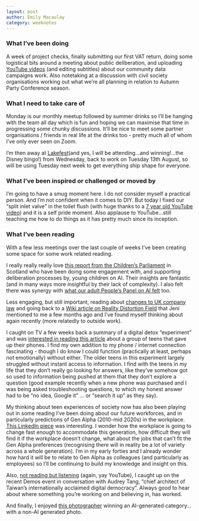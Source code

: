 ```yaml
---
layout: post
author: Emily Macaulay
category: weeknotes
---
```

### What I’ve been doing
A week of project checks, finally submitting our first VAT return, doing some logistical bits around a meeting about public deliberation, and uploading [YouTube videos](https://youtu.be/PaZ7Xqa9vLg?si=Wua7ZaeDlB8uLzEN) (and editing subtitles) about our community data campaigns work. Also notetaking at a discussion with civil society organisations working out what we’re all planning in relation to Autumn Party Conference season.

### What I need to take care of
Monday is our monthly meetup followed by summer drinks so I’ll be hanging with the team all day which is fun and hoping we can maximise that time in progressing some chunky discussions. It’ll be nice to meet some partner organisations / friends in real life at the drinks too - pretty much all of whom I’ve only ever seen on Zoom.

I’m then away at [Lakefest](https://lakefest.co.uk/)(and yes, I will be attending...and winning!...the Disney bingo!) from Wednesday, back to work on Tuesday 13th August, so will be using Tuesday next week to get everything ship shape for everyone. 

### What I’ve been inspired or challenged or moved by
I’m going to have a smug moment here. I do not consider myself a practical person. And I’m not confident when it comes to DIY. But today I fixed our “split inlet valve” in the toilet flush (with huge thanks to a [7 year old YouTube video](https://youtu.be/JyMw11SeLMs?si=OTceO38eKp6KBLwa)) and it is a self pride moment.  Also applause to YouTube…still teaching me how to do things as it has pretty much since its inception.

### What I’ve been reading
With a few less meetings over the last couple of weeks I’ve been creating some space for some work related reading. 

I really really really love [this report from the Children’s Parliament](https://www.childrensparliament.org.uk/wp-content/uploads/A.I_Stage_1_Report_Final.pdf) in Scotland who have been doing some engagement with, and supporting deliberation processes by, young children on AI. Their insights are fantastic (and in many ways more insightful by their lack of complexity). I also felt there was synergy with [what our adult People’s Panel on AI felt](https://connectedbydata.org/assets/projects/peoplespanel/2024%20-%20Peoples%20Panel%20on%20AI%20-%20Final%20Report%20(10%20Pages).pdf) too.  

Less engaging, but still important, reading about [changes to UK company law](https://changestoukcompanylaw.campaign.gov.uk/changes-at-a-glance/) and going back to a [Wiki article on Reality Distortion Field](https://en.wikipedia.org/wiki/Reality_distortion_field) that Jeni mentioned to me a few months ago and I’ve found myself thinking about again recently (more relatedly to outside work).

I caught on TV a few weeks back a summary of a digital detox “experiment” and was [interested in reading this article](https://www.bbc.co.uk/news/articles/ckmm2nrlem2o) about a group of teens that gave up their phones. I find my own addition to my phone / internet connection fascinating - though I do know I could function (practically at least, perhaps not emotionally) without either.  The older teens in this experiment largely struggled without instant access to information. I find with the teens in my life that they don’t really go looking for answers, like they’ve somehow got so used to information being pushed at them that they don’t explore a question (good example recently when a new phone was purchased and I was being asked troubleshooting questions, to which my honest answer had to be “no idea, Google it” … or “search it up” as they say). 

My thinking about teen experiences of society now has also been playing out in some reading I’ve been doing about our future workforces, and in particularly predictions of Gen Alpha (2010-mid 2020s) in the workplace. [This LinkedIn piece](https://www.linkedin.com/business/talent/blog/talent-acquisition/how-gen-alpha-will-disrupt-workplace) was interesting. I wonder how the workplace is going to change fast enough to accommodate this generation, how difficult they will find it if the workplace doesn’t change, what about the jobs that can’t fit the Gen Alpha preferences (recognising there will in reality be a lot of variety across a whole generation). I’m in my early forties and I already wonder how hard it will be to relate to Gen Alpha as colleagues (and particularly as employees) so I’ll be continuing to build my knowledge and insight on this.

Also, [not reading but listening](https://www.youtube.com/live/dKX_z0I9t5I) (again, yay YouTube), I caught up on the recent Demos event in conversation with Audrey Tang,  “chief architect of Taiwan’s internationally acclaimed digital democracy”. Always good to hear about where something you’re working on and believing in, has worked.

And finally, I enjoyed [this photographer](https://www.theguardian.com/artanddesign/article/2024/jun/13/photographer-takes-on-the-machines-in-ai-competition-and-wins) winning an AI-generated category…with a non-AI generated photo. 
